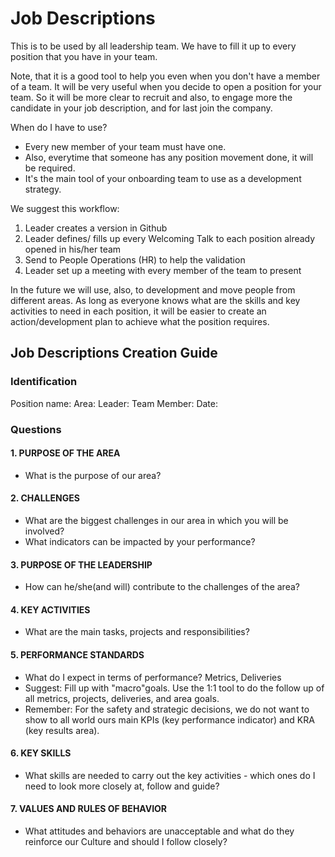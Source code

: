 # Job Descriptions

This is to be used by all leadership team. We have to fill it up to every position that you have in your team.

Note, that it is a good tool to help you even when you don't have a member of a team.
It will be very useful when you decide to open a position for your team.
So it will be more clear to recruit and also, to engage more the candidate in your job description, and for last join the company.

When do I have to use?
- Every new member of your team must have one.
- Also, everytime that someone has any position movement done, it will be required.
- It's the main tool of your onboarding team to use as a development strategy.

We suggest this workflow:
1. Leader creates a version in Github
2. Leader defines/ fills up every Welcoming Talk to each position already opened in his/her team
3. Send to People Operations (HR) to  help the validation
4. Leader set up a meeting with every member of the team to present

In the future we will use, also, to development and move people from different areas. As long as everyone knows what are the skills and key activities to need in each position, it will be easier to create an action/development plan to achieve what the position requires.

## Job Descriptions Creation Guide

### Identification

Position name:
Area:
Leader:
Team Member:
Date:

### Questions

#### 1. PURPOSE OF THE AREA

   - What is the purpose of our area?

#### 2. CHALLENGES

   - What are the biggest challenges in our area in which you will be involved? 
   - What indicators can be impacted by your performance?
 
#### 3. PURPOSE OF THE LEADERSHIP

   - How can he/she(and will) contribute to the challenges of the area?
 
#### 4. KEY ACTIVITIES

   - What are the main tasks, projects and responsibilities?
 
#### 5. PERFORMANCE STANDARDS

   - What do I expect in terms of performance? Metrics, Deliveries
   - Suggest: Fill up with "macro"goals. Use the 1:1 tool to do the follow up of all metrics, projects, deliveries, and area goals.
   - Remember: For the safety and strategic decisions, we do not want to show to all world ours main KPIs (key performance indicator) and KRA (key results area).
 
#### 6. KEY SKILLS

   - What skills are needed to carry out the key activities - which ones do I need to look more closely at, follow and guide?
  
#### 7. VALUES AND RULES OF BEHAVIOR

   - What attitudes and behaviors are unacceptable and what do they reinforce our Culture and should I follow closely?
 
